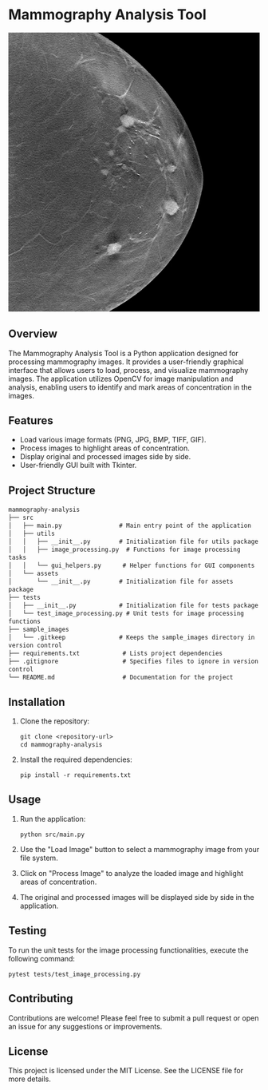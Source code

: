 # Mammography Analysis Tool

![Mammography Analysis Tool](mamografia.png)

## Overview

The Mammography Analysis Tool is a Python application designed for processing mammography images. It provides a user-friendly graphical interface that allows users to load, process, and visualize mammography images. The application utilizes OpenCV for image manipulation and analysis, enabling users to identify and mark areas of concentration in the images.

## Features

- Load various image formats (PNG, JPG, BMP, TIFF, GIF).
- Process images to highlight areas of concentration.
- Display original and processed images side by side.
- User-friendly GUI built with Tkinter.

## Project Structure

```
mammography-analysis
├── src
│   ├── main.py                # Main entry point of the application
│   ├── utils
│   │   ├── __init__.py        # Initialization file for utils package
│   │   ├── image_processing.py  # Functions for image processing tasks
│   │   └── gui_helpers.py      # Helper functions for GUI components
│   └── assets
│       └── __init__.py        # Initialization file for assets package
├── tests
│   ├── __init__.py            # Initialization file for tests package
│   └── test_image_processing.py # Unit tests for image processing functions
├── sample_images
│   └── .gitkeep               # Keeps the sample_images directory in version control
├── requirements.txt            # Lists project dependencies
├── .gitignore                  # Specifies files to ignore in version control
└── README.md                   # Documentation for the project
```

## Installation

1. Clone the repository:
    ```
    git clone <repository-url>
    cd mammography-analysis
    ```

2. Install the required dependencies:
    ```
    pip install -r requirements.txt
    ```

## Usage

1. Run the application:
    ```
    python src/main.py
    ```

2. Use the "Load Image" button to select a mammography image from your file system.

3. Click on "Process Image" to analyze the loaded image and highlight areas of concentration.

4. The original and processed images will be displayed side by side in the application.

## Testing

To run the unit tests for the image processing functionalities, execute the following command:
```
pytest tests/test_image_processing.py
```

## Contributing

Contributions are welcome! Please feel free to submit a pull request or open an issue for any suggestions or improvements.

## License

This project is licensed under the MIT License. See the LICENSE file for more details.